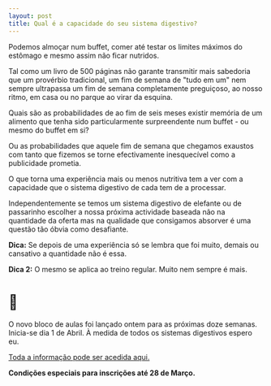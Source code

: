 ```yaml
---
layout: post
title: Qual é a capacidade do seu sistema digestivo?
---
```


Podemos almoçar num buffet, comer até testar os limites máximos do estômago e mesmo assim não ficar nutridos.

Tal como um livro de 500 páginas não garante transmitir mais sabedoria que um provérbio tradicional, um fim de semana de "tudo em um" nem sempre ultrapassa um fim de semana completamente preguiçoso, ao nosso ritmo, em casa ou no parque ao virar da esquina. 

Quais são as probabilidades de ao fim de seis meses existir memória de um alimento que tenha sido particularmente surpreendente num buffet - ou mesmo do buffet em si?

Ou as probabilidades que aquele fim de semana que chegamos exaustos com tanto que fizemos se torne efectivamente inesquecível como a publicidade prometia.  

O que torna uma experiência mais ou menos nutritiva tem a ver com a capacidade que o sistema digestivo de cada tem de a processar.

Independentemente se temos um sistema digestivo de elefante ou de passarinho escolher a nossa próxima actividade baseada não na quantidade da oferta mas na qualidade que consigamos absorver é uma questão tão óbvia como desafiante.

**Dica:** Se depois de uma experiência só se lembra que foi muito, demais ou cansativo a quantidade não é essa. 

**Dica 2:** O mesmo se aplica ao treino regular. Muito nem sempre é mais.

# 

O novo bloco de aulas foi lançado ontem para as próximas doze semanas. Inicia-se dia 1 de Abril. À medida de todos os sistemas digestivos espero eu. 

[Toda a informação pode ser acedida aqui.](http://devagar.org/regulares.html) 

**Condições especiais para inscrições até 28 de Março.** 